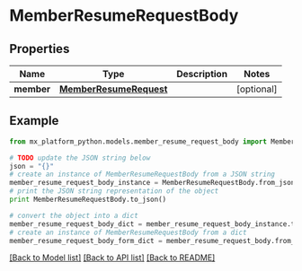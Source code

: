# MemberResumeRequestBody


## Properties
Name | Type | Description | Notes
------------ | ------------- | ------------- | -------------
**member** | [**MemberResumeRequest**](MemberResumeRequest.md) |  | [optional] 

## Example

```python
from mx_platform_python.models.member_resume_request_body import MemberResumeRequestBody

# TODO update the JSON string below
json = "{}"
# create an instance of MemberResumeRequestBody from a JSON string
member_resume_request_body_instance = MemberResumeRequestBody.from_json(json)
# print the JSON string representation of the object
print MemberResumeRequestBody.to_json()

# convert the object into a dict
member_resume_request_body_dict = member_resume_request_body_instance.to_dict()
# create an instance of MemberResumeRequestBody from a dict
member_resume_request_body_form_dict = member_resume_request_body.from_dict(member_resume_request_body_dict)
```
[[Back to Model list]](../README.md#documentation-for-models) [[Back to API list]](../README.md#documentation-for-api-endpoints) [[Back to README]](../README.md)


